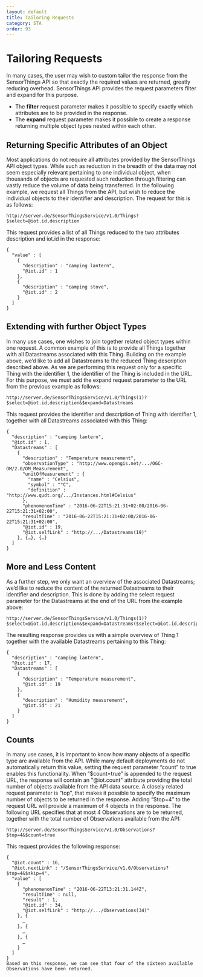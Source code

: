 ```yaml
---
layout: default
title: Tailoring Requests
category: STA
order: 93
---
```


# Tailoring Requests

In many cases, the user may wish to custom tailor the response from the SensorThings API so that exactly the required values are returned,
greatly reducing overhead. SensorThings API provides the request parameters filter and expand for this purpose.

* The **filter** request parameter makes it possible to specify exactly which attributes are to be provided in the response. 
* The **expand** request parameter makes it possible to create a response returning multiple object types nested within each other.

## Returning Specific Attributes of an Object

Most applications do not require all attributes provided by the SensorThings API object types. While such as reduction in the breadth of the data may not seem especially relevant pertaining to one individual object, when thousands of objects are requested such reduction through filtering can vastly reduce the volume of data being transferred.
In the following example, we request all Things from the API, but wish to reduce the individual objects to their identifier and description. The request for this is as follows:

```
http://server.de/SensorThingsService/v1.0/Things?$select=@iot.id,description
```

This request provides a list of all Things reduced to the two attributes description and iot.id in the response:

```
{
  "value" : [
    {
      "description" : "camping lantern",
      "@iot.id" : 1
    },
    {
      "description" : "camping stove",
      "@iot.id" : 2
    }
  ]
}
```

## Extending with further Object Types
In many use cases, one wishes to join together related object types within one request. A common example of this is to provide all Things together with all Datastreams associated with this Thing. Building on the example above, we’d like to add all Datastreams to the reduced Thing description described above. As we are performing this request only for a specific Thing with the identifier 1, the identifier of the Thing is included in the URL. For this purpose, we must add the expand request parameter to the URL from the previous example as follows:

```
http://server.de/SensorThingsService/v1.0/Things(1)?$select=@iot.id,description&$expand=Datastreams
```

This request provides the identifier and description of Thing with identifier 1, together with all Datastreams associated with this Thing:

```
{
  "description" : "camping lantern",
  "@iot.id" : 1,
  "Datastreams" : [
    {
      "description" : "Temperature measurement",
      "observationType" : "http://www.opengis.net/.../OGC-OM/2.0/OM_Measurement",
      "unitOfMeasurement" : {
        "name" : "Celsius",
        "symbol" : "°C",
        "definition" : "http://www.qudt.org/.../Instances.html#Celsius"
      },
      "phenomenonTime" : "2016-06-22T15:21:31+02:00/2016-06-22T15:21:31+02:00",
      "resultTime" : "2016-06-22T15:21:31+02:00/2016-06-22T15:21:31+02:00",
      "@iot.id" : 19,
      "@iot.selfLink" : "http://.../Datastreams(19)"
    }, {…}, {…}
  ]
}
```

## More and Less Content

As a further step, we only want an overview of the associated Datastreams; we’d like to reduce the content of the returned Datastreams to their identifier and description. This is done by adding the select request parameter for the Datastreams at the end of the URL from the example above:

```
http://server.de/SensorThingsService/v1.0/Things(1)?$select=@iot.id,description&$expand=Datastreams($select=@iot.id,description)
```

The resulting response provides us with a simple overview of Thing 1 together with the available Datastreams pertaining to this Thing:

```
{
  "description" : "camping lantern",
  "@iot.id" : 17,
  "Datastreams" : [
    {
      "description" : "Temperature measurement",
      "@iot.id" : 19
    },
    {
      "description" : "Humidity measurement",
      "@iot.id" : 21
    }
  ]
}
```

## Counts
In many use cases, it is important to know how many objects of a specific type are available from the API. While many default deployments do not automatically return this value, setting the request parameter “count” to true enables this functionality. When “$count=true” is appended to the request URL, the response will contain an "@iot.count" attribute providing the total number of objects available from the API data source.
A closely related request parameter is “top”, that makes it possible to specify the maximum number of objects to be returned in the response. Adding “$top=4” to the request URL will provide a maximum of 4 objects in the response. The following URL specifies that at most 4 Observations are to be returned, together with the total number of Observations available from the API:

```
http://server.de/SensorThingsService/v1.0/Observations?$top=4&$count=true
```

This request provides the following response:

```
{
  "@iot.count" : 16,
  "@iot.nextLink" : "/SensorThingsService/v1.0/Observations?$top=4&$skip=4",
  "value" : [
    {
      "phenomenonTime" : "2016-06-22T13:21:31.144Z",
      "resultTime" : null,
      "result" : 1,
      "@iot.id" : 34,
      "@iot.selfLink" : "http://.../Observations(34)"
    }, {
      …
    }, {
      …
    }, {
      …
    }
  ]
}
Based on this response, we can see that four of the sixteen available Observations have been returned.
```

